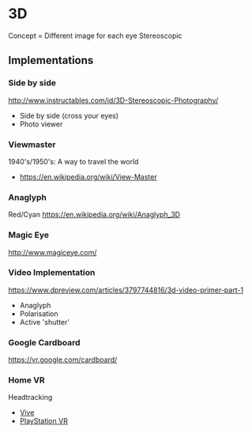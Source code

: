 # 3D

Concept = Different image for each eye
Stereoscopic

## Implementations


### Side by side
http://www.instructables.com/id/3D-Stereoscopic-Photography/
* Side by side (cross your eyes)
* Photo viewer

### Viewmaster
1940's/1950's: A way to travel the world
* https://en.wikipedia.org/wiki/View-Master

### Anaglyph
Red/Cyan
https://en.wikipedia.org/wiki/Anaglyph_3D

### Magic Eye
http://www.magiceye.com/

### Video Implementation
https://www.dpreview.com/articles/3797744816/3d-video-primer-part-1
* Anaglyph
* Polarisation
* Active 'shutter'

### Google Cardboard
https://vr.google.com/cardboard/

### Home VR
Headtracking
* [Vive](https://www.vive.com/uk/)
* [PlayStation VR](https://www.playstation.com/en-gb/explore/playstation-vr/)
